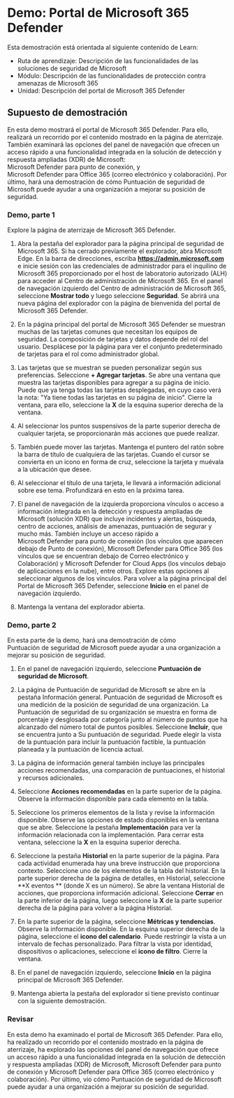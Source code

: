 <!---
---
Demostración: Título: "Portal de Microsoft 365 Defender" Módulo: "Ruta de aprendizaje: Descripción de las funcionalidades de las soluciones de seguridad de Microsoft; Módulo 4: Descripción de las funcionalidades de protección contra amenazas de Microsoft 365; Unidad 7: Descripción del portal de Microsoft 365 Defender"
---
--->

# Demo: Portal de Microsoft 365 Defender

Esta demostración está orientada al siguiente contenido de Learn:

- Ruta de aprendizaje: Descripción de las funcionalidades de las soluciones de seguridad de Microsoft
- Módulo: Descripción de las funcionalidades de protección contra amenazas de Microsoft 365
- Unidad: Descripción del portal de Microsoft 365 Defender

## Supuesto de demostración

En esta demo mostrará el portal de Microsoft 365 Defender. Para ello, realizará un recorrido por el contenido mostrado en la página de aterrizaje. También examinará las opciones del panel de navegación que ofrecen un acceso rápido a una funcionalidad integrada en la solución de detección y respuesta ampliadas (XDR) de Microsoft: Microsoft Defender para punto de conexión, y Microsoft Defender para Office 365 (correo electrónico y colaboración).  Por último, hará una demostración de cómo Puntuación de seguridad de Microsoft puede ayudar a una organización a mejorar su posición de seguridad.

### Demo, parte 1

Explore la página de aterrizaje de Microsoft 365 Defender.

1. Abra la pestaña del explorador para la página principal de seguridad de Microsoft 365.  Si ha cerrado previamente el explorador, abra Microsoft Edge. En la barra de direcciones, escriba **https://admin.microsoft.com** e inicie sesión con las credenciales de administrador para el inquilino de Microsoft 365 proporcionado por el host de laboratorio autorizado (ALH) para acceder al Centro de administración de Microsoft 365. En el panel de navegación izquierdo del Centro de administración de Microsoft 365, seleccione **Mostrar todo** y luego seleccione **Seguridad**.  Se abrirá una nueva página del explorador con la página de bienvenida del portal de Microsoft 365 Defender.  

1. En la página principal del portal de Microsoft 365 Defender se muestran muchas de las tarjetas comunes que necesitan los equipos de seguridad. La composición de tarjetas y datos depende del rol del usuario. Desplácese por la página para ver el conjunto predeterminado de tarjetas para el rol como administrador global.

1. Las tarjetas que se muestran se pueden personalizar según sus preferencias.  Seleccione **+ Agregar tarjetas**. Se abre una ventana que muestra las tarjetas disponibles para agregar a su página de inicio.  Puede que ya tenga todas las tarjetas desplegadas, en cuyo caso verá la nota: "Ya tiene todas las tarjetas en su página de inicio". Cierre la ventana, para ello, seleccione la **X** de la esquina superior derecha de la ventana.

1. Al seleccionar los puntos suspensivos de la parte superior derecha de cualquier tarjeta, se proporcionarán más acciones que puede realizar.  

1. También puede mover las tarjetas. Mantenga el puntero del ratón sobre la barra de título de cualquiera de las tarjetas. Cuando el cursor se convierta en un icono en forma de cruz, seleccione la tarjeta y muévala a la ubicación que desee.

1. Al seleccionar el título de una tarjeta, le llevará a información adicional sobre ese tema. Profundizará en esto en la próxima tarea.

1. El panel de navegación de la izquierda proporciona vínculos o acceso a información integrada en la detección y respuesta ampliadas de Microsoft (solución XDR) que incluye incidentes y alertas, búsqueda, centro de acciones, análisis de amenazas, puntuación de segurar y mucho más.  También incluye un acceso rápido a Microsoft Defender para punto de conexión (los vínculos que aparecen debajo de Punto de conexión), Microsoft Defender para Office 365 (los vínculos que se encuentran debajo de Correo electrónico y Colaboración) y Microsoft Defender for Cloud Apps (los vínculos debajo de aplicaciones en la nube), entre otros.  Explore estas opciones al seleccionar algunos de los vínculos.   Para volver a la página principal del Portal de Microsoft 365 Defender, seleccione **Inicio** en el panel de navegación izquierdo.

1. Mantenga la ventana del explorador abierta.

### Demo, parte 2

En esta parte de la demo, hará una demostración de cómo Puntuación de seguridad de Microsoft puede ayudar a una organización a mejorar su posición de seguridad.

1. En el panel de navegación izquierdo, seleccione **Puntuación de seguridad de Microsoft**.

1. La página de Puntuación de seguridad de Microsoft se abre en la pestaña Información general. Puntuación de seguridad de Microsoft es una medición de la posición de seguridad de una organización. La Puntuación de seguridad de su organización se muestra en forma de porcentaje y desglosada por categoría junto al número de puntos que ha alcanzado del número total de puntos posibles. Seleccione **Incluir**, que se encuentra junto a Su puntuación de seguridad. Puede elegir la vista de la puntuación para incluir la puntuación factible, la puntuación planeada y la puntuación de licencia actual.

1. La página de información general también incluye las principales acciones recomendadas, una comparación de puntuaciones, el historial y recursos adicionales.

1. Seleccione **Acciones recomendadas** en la parte superior de la página.  Observe la información disponible para cada elemento en la tabla.  

1. Seleccione los primeros elementos de la lista y revise la información disponible. Observe las opciones de estado disponibles en la ventana que se abre. Seleccione la pestaña **Implementación** para ver la información relacionada con la implementación. Para cerrar esta ventana, seleccione la **X** en la esquina superior derecha.

1. Seleccione la pestaña **Historial** en la parte superior de la página.  Para cada actividad enumerada hay una breve instrucción que proporciona contexto.  Seleccione uno de los elementos de la tabla del historial.  En la parte superior derecha de la página de detalles, en Historial, seleccione **X eventos ** (donde X es un número).  Se abre la ventana Historial de acciones, que proporciona información adicional.  Seleccione **Cerrar** en la parte inferior de la página, luego seleccione la **X** de la parte superior derecha de la página para volver a la página Historial.

1. En la parte superior de la página, seleccione **Métricas y tendencias**.  Observe la información disponible.  En la esquina superior derecha de la página, seleccione el **icono del calendario**.  Puede restringir la vista a un intervalo de fechas personalizado.  Para filtrar la vista por identidad, dispositivos o aplicaciones, seleccione el **icono de filtro**.  Cierre la ventana.

1. En el panel de navegación izquierdo, seleccione **Inicio** en la página principal de Microsoft 365 Defender.

1. Mantenga abierta la pestaña del explorador si tiene previsto continuar con la siguiente demostración.

### Revisar

En esta demo ha examinado el portal de Microsoft 365 Defender. Para ello, ha realizado un recorrido por el contenido mostrado en la página de aterrizaje, ha explorado las opciones del panel de navegación que ofrece un acceso rápido a una funcionalidad integrada en la solución de detección y respuesta ampliadas (XDR) de Microsoft, Microsoft Defender para punto de conexión y Microsoft Defender para Office 365 (correo electrónico y colaboración).  Por último, vio cómo Puntuación de seguridad de Microsoft puede ayudar a una organización a mejorar su posición de seguridad.
